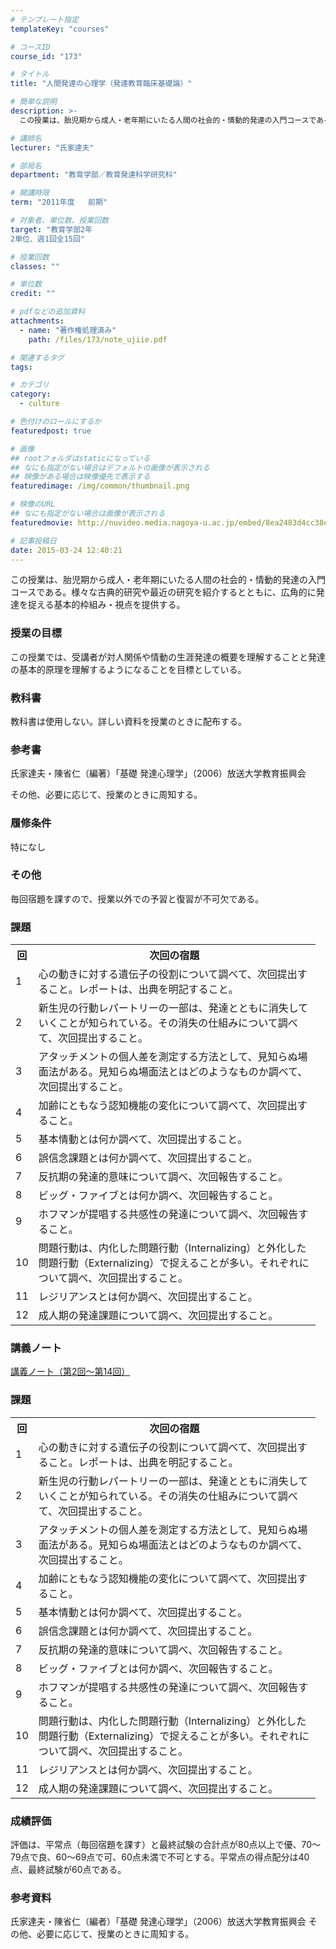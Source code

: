 ```yaml
---
# テンプレート指定
templateKey: "courses"

# コースID
course_id: "173"

# タイトル
title: "人間発達の心理学（発達教育臨床基礎論）"

# 簡単な説明
description: >-
  この授業は、胎児期から成人・老年期にいたる人間の社会的・情動的発達の入門コースである。様々な古典的研究や最近の研究を紹介するとともに、広角的に発達を捉える基本的枠組み・視点を提供する。...

# 講師名
lecturer: "氏家達夫"

# 部局名
department: "教育学部／教育発達科学研究科"

# 開講時限
term: "2011年度	前期"

# 対象者、単位数、授業回数
target: "教育学部2年
2単位、週1回全15回"

# 授業回数
classes: ""

# 単位数
credit: ""

# pdfなどの追加資料
attachments: 
  - name: "著作権処理済み" 
    path: /files/173/note_ujiie.pdf

# 関連するタグ
tags:

# カテゴリ
category:
  - culture

# 色付けのロールにするか
featuredpost: true

# 画像
## rootフォルダはstaticになっている
## なにも指定がない場合はデフォルトの画像が表示される
## 映像がある場合は映像優先で表示する
featuredimage: /img/common/thumbnail.png

# 映像のURL
## なにも指定がない場合は画像が表示される
featuredmovie: http://nuvideo.media.nagoya-u.ac.jp/embed/8ea2483d4cc38e8209f3fb34204700aa7f5ace40

# 記事投稿日
date: 2015-03-24 12:40:21
---
```


この授業は、胎児期から成人・老年期にいたる人間の社会的・情動的発達の入門コースである。様々な古典的研究や最近の研究を紹介するとともに、広角的に発達を捉える基本的枠組み・視点を提供する。





### 授業の目標

この授業では、受講者が対人関係や情動の生涯発達の概要を理解することと発達の基本的原理を理解するようになることを目標としている。

### 教科書

教科書は使用しない。詳しい資料を授業のときに配布する。

### 参考書

氏家達夫・陳省仁（編著）「基礎 発達心理学」（2006）放送大学教育振興会

その他、必要に応じて、授業のときに周知する。

### 履修条件

特になし

### その他

毎回宿題を課すので、授業以外での予習と復習が不可欠である。

### 課題

<table class="basic" width="455">
<tr>
<th width="20" class="center">
回
</th>

<th width="435" class="center">
次回の宿題
</th>
</tr>

<tr>
<td width="20" class="center">
1
</td>

<td width="435">
心の動きに対する遺伝子の役割について調べて、次回提出すること。レポートは、出典を明記すること。
</td>
</tr>

<tr>
<td width="20" class="center">
2
</td>

<td width="435" >
新生児の行動レパートリーの一部は、発達とともに消失していくことが知られている。その消失の仕組みについて調べて、次回提出すること。
</td>
</tr>

<tr>
<td width="20" class="center">
3
</td>

<td width="435">
アタッチメントの個人差を測定する方法として、見知らぬ場面法がある。見知らぬ場面法とはどのようなものか調べて、次回提出すること。
</td>
</tr>

<tr>
<td width="20" class="center">
4
</td>

<td width="435">
加齢にともなう認知機能の変化について調べて、次回提出すること。
</td>
</tr>

<tr>
<td width="20" class="center">
5
</td>

<td width="435">
基本情動とは何か調べて、次回提出すること。
</td>
</tr>

<tr>
<td width="20" class="center">
6
</td>

<td width="435">
誤信念課題とは何か調べて、次回提出すること。
</td>
</tr>

<tr>
<td width="20" class="center">
7
</td>

<td width="435">
反抗期の発達的意味について調べ、次回報告すること。
</td>
</tr>

<tr>
<td width="20" class="center">
8
</td>

<td width="435">
ビッグ・ファイブとは何か調べ、次回報告すること。
</td>
</tr>

<tr>
<td width="20" class="center">
9
</td>

<td width="435">
ホフマンが提唱する共感性の発達について調べ、次回報告すること。
</td>
</tr>

<tr>
<td width="20" class="center">
10
</td>

<td width="435">
問題行動は、内化した問題行動（Internalizing）と外化した問題行動（Externalizing）で捉えることが多い。それぞれについて調べ、次回提出すること。
</td>
</tr>

<tr>
<td width="20" class="center">
11
</td>

<td width="435">
レジリアンスとは何か調べ、次回提出すること。
</td>
</tr>

<tr>
<td width="20" class="center">
12
</td>

<td width="435">
成人期の発達課題について調べ、次回提出すること。
</td>
</tr>
</table>



### 講義ノート

[講義ノート（第2回〜第14回）](/files/173/note_ujiie.pdf) 

### 課題

<table class="basic" width="455">
<tr>
<th width="20" class="center">
回
</th>

<th width="435" class="center">
次回の宿題
</th>
</tr>

<tr>
<td width="20" class="center">
1
</td>

<td width="435">
心の動きに対する遺伝子の役割について調べて、次回提出すること。レポートは、出典を明記すること。
</td>
</tr>

<tr>
<td width="20" class="center">
2
</td>

<td width="435" >
新生児の行動レパートリーの一部は、発達とともに消失していくことが知られている。その消失の仕組みについて調べて、次回提出すること。
</td>
</tr>

<tr>
<td width="20" class="center">
3
</td>

<td width="435">
アタッチメントの個人差を測定する方法として、見知らぬ場面法がある。見知らぬ場面法とはどのようなものか調べて、次回提出すること。
</td>
</tr>

<tr>
<td width="20" class="center">
4
</td>

<td width="435">
加齢にともなう認知機能の変化について調べて、次回提出すること。
</td>
</tr>

<tr>
<td width="20" class="center">
5
</td>

<td width="435">
基本情動とは何か調べて、次回提出すること。
</td>
</tr>

<tr>
<td width="20" class="center">
6
</td>

<td width="435">
誤信念課題とは何か調べて、次回提出すること。
</td>
</tr>

<tr>
<td width="20" class="center">
7
</td>

<td width="435">
反抗期の発達的意味について調べ、次回報告すること。
</td>
</tr>

<tr>
<td width="20" class="center">
8
</td>

<td width="435">
ビッグ・ファイブとは何か調べ、次回報告すること。
</td>
</tr>

<tr>
<td width="20" class="center">
9
</td>

<td width="435">
ホフマンが提唱する共感性の発達について調べ、次回報告すること。
</td>
</tr>

<tr>
<td width="20" class="center">
10
</td>

<td width="435">
問題行動は、内化した問題行動（Internalizing）と外化した問題行動（Externalizing）で捉えることが多い。それぞれについて調べ、次回提出すること。
</td>
</tr>

<tr>
<td width="20" class="center">
11
</td>

<td width="435">
レジリアンスとは何か調べ、次回提出すること。
</td>
</tr>

<tr>
<td width="20" class="center">
12
</td>

<td width="435">
成人期の発達課題について調べ、次回提出すること。
</td>
</tr>
</table>

### 成績評価

評価は、平常点（毎回宿題を課す）と最終試験の合計点が80点以上で優、70〜79点で良、60〜69点で可、60点未満で不可とする。平常点の得点配分は40点、最終試験が60点である。

### 参考資料

氏家達夫・陳省仁（編者）「基礎 発達心理学」（2006）放送大学教育振興会 その他、必要に応じて、授業のときに周知する。